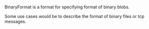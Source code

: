 BinaryFormat is a format for specifying format of binary blobs.

Some use cases would be to describe the format of binary files or tcp messages.
